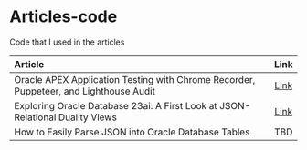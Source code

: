 # Articles-code
Code that I used in the articles

| Article | Link | 
| :--- | :---: | 
| Oracle APEX Application Testing with Chrome Recorder, Puppeteer, and Lighthouse Audit | [Link](https://pretius.com/blog/oracle-apex-testing/) |
| Exploring Oracle Database 23ai: A First Look at JSON-Relational Duality Views | [Link](https://pretius.com/blog/oracle-db-23ai-json-relational-duality-views-ora-errors/) |
| How to Easily Parse JSON into Oracle Database Tables | TBD | 
